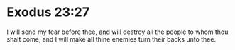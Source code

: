 # Exodus 23:27

I will send my fear before thee, and will destroy all the people to whom thou shalt come, and I will make all thine enemies turn their backs unto thee.